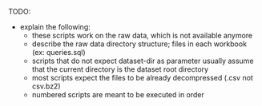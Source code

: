 TODO: 
- explain the following:
    - these scripts work on the raw data, which is not available anymore
    - describe the raw data directory structure; files in each workbook (ex: queries.sql)
    - scripts that do not expect dataset-dir as parameter usually assume that the current directory is the dataset root directory
    - most scripts expect the files to be already decompressed (.csv not csv.bz2)
    - numbered scripts are meant to be executed in order
